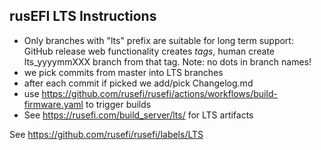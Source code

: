 ## rusEFI LTS Instructions

* Only branches with "lts" prefix are suitable for long term support: GitHub release web functionality creates _tags_, human create lts_yyyymmXXX branch from that tag. Note: no dots in branch names!
* we pick commits from master into LTS branches
* after each commit if picked we add/pick Changelog.md
* use https://github.com/rusefi/rusefi/actions/workflows/build-firmware.yaml to trigger builds
* See https://rusefi.com/build_server/lts/ for LTS artifacts

See https://github.com/rusefi/rusefi/labels/LTS
